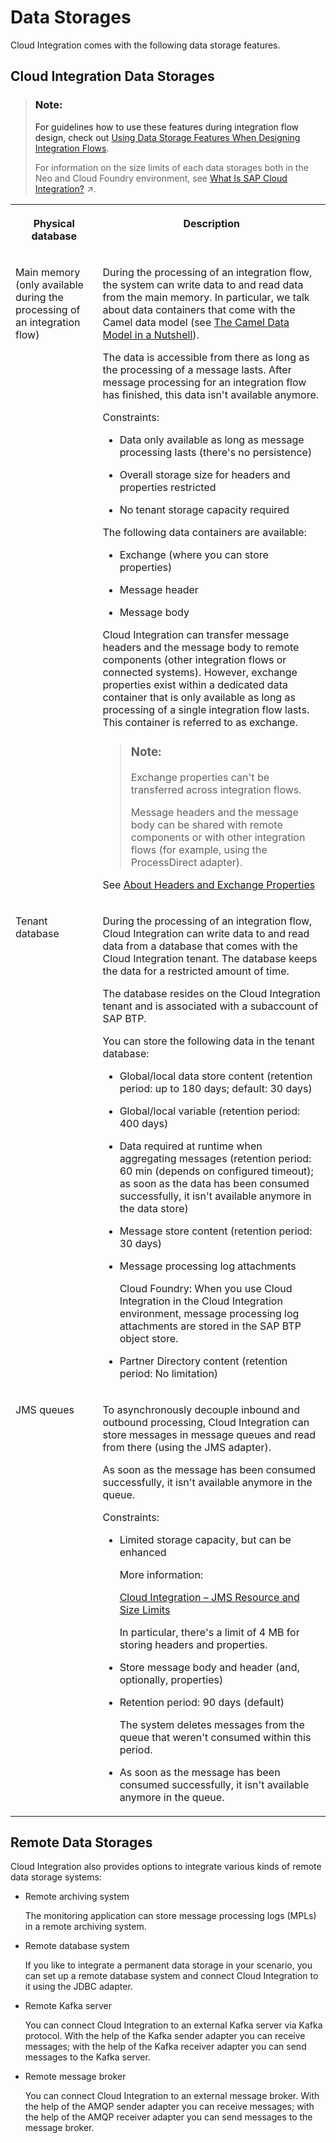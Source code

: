 <!-- loio31efe35bdf65422a8df18a08c4e4160f -->

# Data Storages

Cloud Integration comes with the following data storage features.



<a name="loio31efe35bdf65422a8df18a08c4e4160f__section_w4d_jbk_vkb"/>

## Cloud Integration Data Storages

> ### Note:  
> For guidelines how to use these features during integration flow design, check out [Using Data Storage Features When Designing Integration Flows](using-data-storage-features-when-designing-integration-flows-a836b4e.md).
> 
> For information on the size limits of each data storages both in the Neo and Cloud Foundry environment, see [What Is SAP Cloud Integration?](https://help.sap.com/viewer/368c481cd6954bdfa5d0435479fd4eaf/Cloud/en-US/e12c09cc8e9b4574b092d8964b049ce6.html "Support end-to-end process integration through the exchange of messages.") :arrow_upper_right:.


<table>
<tr>
<th valign="top">

Physical database



</th>
<th valign="top">

Description



</th>
</tr>
<tr>
<td valign="top">

Main memory \(only available during the processing of an integration flow\)



</td>
<td valign="top">

During the processing of an integration flow, the system can write data to and read data from the main memory. In particular, we talk about data containers that come with the Camel data model \(see [The Camel Data Model in a Nutshell](the-camel-data-model-in-a-nutshell-d4f8f03.md)\).

The data is accessible from there as long as the processing of a message lasts. After message processing for an integration flow has finished, this data isn't available anymore.

Constraints:

-   Data only available as long as message processing lasts \(there's no persistence\)

-   Overall storage size for headers and properties restricted

-   No tenant storage capacity required


The following data containers are available:

-   Exchange \(where you can store properties\)

-   Message header

-   Message body


Cloud Integration can transfer message headers and the message body to remote components \(other integration flows or connected systems\). However, exchange properties exist within a dedicated data container that is only available as long as processing of a single integration flow lasts. This container is referred to as exchange.

> ### Note:  
> Exchange properties can't be transferred across integration flows.
> 
> Message headers and the message body can be shared with remote components or with other integration flows \(for example, using the ProcessDirect adapter\).

See [About Headers and Exchange Properties](about-headers-and-exchange-properties-0974c4f.md)



</td>
</tr>
<tr>
<td valign="top">

Tenant database



</td>
<td valign="top">

During the processing of an integration flow, Cloud Integration can write data to and read data from a database that comes with the Cloud Integration tenant. The database keeps the data for a restricted amount of time.

The database resides on the Cloud Integration tenant and is associated with a subaccount of SAP BTP.

You can store the following data in the tenant database:

-   Global/local data store content \(retention period: up to 180 days; default: 30 days\)

-   Global/local variable \(retention period: 400 days\)

-   Data required at runtime when aggregating messages \(retention period: 60 min \(depends on configured timeout\); as soon as the data has been consumed successfully, it isn't available anymore in the data store\)

-   Message store content \(retention period: 30 days\)

-   Message processing log attachments

    Cloud Foundry: When you use Cloud Integration in the Cloud Integration environment, message processing log attachments are stored in the SAP BTP object store.

-   Partner Directory content \(retention period: No limitation\)




</td>
</tr>
<tr>
<td valign="top">

JMS queues



</td>
<td valign="top">

To asynchronously decouple inbound and outbound processing, Cloud Integration can store messages in message queues and read from there \(using the JMS adapter\).

As soon as the message has been consumed successfully, it isn't available anymore in the queue.

Constraints:

-   Limited storage capacity, but can be enhanced

    More information:

    [Cloud Integration – JMS Resource and Size Limits](https://blogs.sap.com/2017/10/04/cloud-integration-jms-resource-and-size-limits-in-cpi-enterprise-edition/)

    In particular, there's a limit of 4 MB for storing headers and properties.

-   Store message body and header \(and, optionally, properties\)

-   Retention period: 90 days \(default\)

    The system deletes messages from the queue that weren't consumed within this period.

-   As soon as the message has been consumed successfully, it isn't available anymore in the queue.




</td>
</tr>
</table>



<a name="loio31efe35bdf65422a8df18a08c4e4160f__section_djk_2bh_3rb"/>

## Remote Data Storages

Cloud Integration also provides options to integrate various kinds of remote data storage systems:

-   Remote archiving system

    The monitoring application can store message processing logs \(MPLs\) in a remote archiving system.

-   Remote database system

    If you like to integrate a permanent data storage in your scenario, you can set up a remote database system and connect Cloud Integration to it using the JDBC adapter.

-   Remote Kafka server

    You can connect Cloud Integration to an external Kafka server via Kafka protocol. With the help of the Kafka sender adapter you can receive messages; with the help of the Kafka receiver adapter you can send messages to the Kafka server.

-   Remote message broker

    You can connect Cloud Integration to an external message broker. With the help of the AMQP sender adapter you can receive messages; with the help of the AMQP receiver adapter you can send messages to the message broker.


